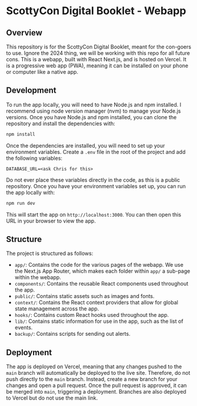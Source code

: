 # ScottyCon Digital Booklet - Webapp

## Overview

This repository is for the ScottyCon Digital Booklet, meant for the con-goers to use. Ignore the 2024 thing, we will be working with this repo for all future cons. This is a webapp, built with React Next.js, and is hosted on Vercel. It is a progressive web app (PWA), meaning it can be installed on your phone or computer like a native app. 

## Development

To run the app locally, you will need to have Node.js and npm installed. I recommend using node version manager (nvm) to manage your Node.js versions. Once you have Node.js and npm installed, you can clone the repository and install the dependencies with:

```bash
npm install
```

Once the dependencies are installed, you will need to set up your environment variables. Create a `.env` file in the root of the project and add the following variables:

```env
DATABASE_URL=<ask Chris for this>
```

Do not ever place these variables directly in the code, as this is a public repository. Once you have your environment variables set up, you can run the app locally with:

```bash
npm run dev
```

This will start the app on `http://localhost:3000`. You can then open this URL in your browser to view the app.

## Structure

The project is structured as follows:
- `app/`: Contains the code for the various pages of the webapp. We use the Next.js App Router, which makes each folder within `app/` a sub-page within the webapp.
- `components/`: Contains the reusable React components used throughout the app.
- `public/`: Contains static assets such as images and fonts.
- `context/`: Contains the React context providers that allow for global state management across the app.
- `hooks/`: Contains custom React hooks used throughout the app.
- `lib/`: Contains static information for use in the app, such as the list of events.
- `backup/`: Contains scripts for sending out alerts.

## Deployment

The app is deployed on Vercel, meaning that any changes pushed to the `main` branch will automatically be deployed to the live site. Therefore, do not push directly to the `main` branch. Instead, create a new branch for your changes and open a pull request. Once the pull request is approved, it can be merged into `main`, triggering a deployment. Branches are also deployed to Vercel but do not use the main link.
